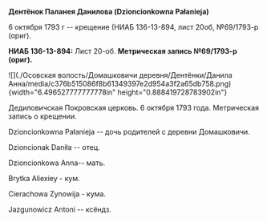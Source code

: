 **Дентёнок Паланея Данилова (Dzioncionkowna Pałanieja)**

6 октября 1793 г -- крещение (НИАБ 136-13-894, лист 20об, №69/1793-р
(ориг).

**НИАБ 136-13-894:** Лист 20-об. **Метрическая запись №69/1793-р
(ориг).**

![](./Осовская волость/Домашковичи деревня/Дентёнки/Данила Анна/media/c376b515086f8b61349397e2d954a3f2a65db758.png){width="6.496527777777778in"
height="0.888419728783902in"}

Дедиловичская Покровская церковь. 6 октября 1793 года. Метрическая
запись о крещении.

Dzioncionkowna Pałanieja -- дочь родителей с деревни Домашковичи.

Dzioncionak Daniła -- отец.

Dzioncionkowa Anna-- мать.

Brytka Aliexiey - кум.

Cierachowa Zynowija - кума.

Jazgunowicz Antoni -- ксёндз.
